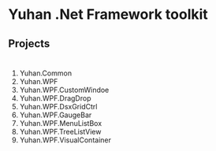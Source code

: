 Yuhan .Net Framework toolkit
=
Projects
-
#
1. Yuhan.Common
2. Yuhan.WPF
3. Yuhan.WPF.CustomWindoe
4. Yuhan.WPF.DragDrop
5. Yuhan.WPF.DsxGridCtrl
6. Yuhan.WPF.GaugeBar
7. Yuhan.WPF.MenuListBox
8. Yuhan.WPF.TreeListView
9. Yuhan.WPF.VisualContainer
